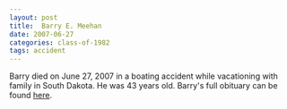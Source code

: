 ```yaml
---
layout: post
title:  Barry E. Meehan
date: 2007-06-27
categories: class-of-1982
tags: accident
---
```


Barry died on June 27, 2007 in a boating accident while vacationing with family in South Dakota. He was 43 years old.  Barry's full obituary can be found [here](http://tinyurl.com/ksleoay).


